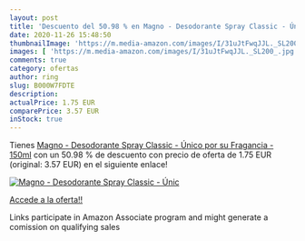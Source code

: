 ```yaml
---
layout: post
title: 'Descuento del 50.98 % en Magno - Desodorante Spray Classic - Únic'
date: 2020-11-26 15:48:50
thumbnailImage: 'https://m.media-amazon.com/images/I/31uJtFwqJJL._SL200_.jpg'
images: [ 'https://m.media-amazon.com/images/I/31uJtFwqJJL._SL200_.jpg' ]
comments: true
category: ofertas
author: ring
slug: B000W7FDTE
description:
actualPrice: 1.75 EUR
comparePrice: 3.57 EUR
inStock: true
---
```


Tienes [Magno - Desodorante Spray Classic - Único por su Fragancia - 150ml](https://www.amazon.es/dp/B000W7FDTE/?tag=tolees-21) con un 50.98 % de descuento con precio de oferta de 1.75 EUR (original: 3.57 EUR) en el siguiente enlace!

[![Magno - Desodorante Spray Classic - Únic](https://m.media-amazon.com/images/I/31uJtFwqJJL._SL200_.jpg)](https://www.amazon.es/dp/B000W7FDTE/?tag=tolees-21)

[Accede a la oferta!!](https://www.amazon.es/dp/B000W7FDTE/?tag=tolees-21)

Links participate in Amazon Associate program and might generate a comission on qualifying sales


